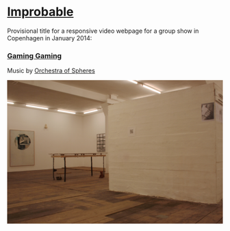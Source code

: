 # [Improbable](http://helenemartin.github.io/improbable/)

Provisional title for a responsive video webpage for a group show in Copenhagen in January 2014: 
### [Gaming Gaming](http://newshelterplan.com/project/gaminggaming/)

Music by [Orchestra of Spheres](http:http://orchestraofspheres.bandcamp.com/)

![gaming gaming][id]

[id]: img/gamingexhib.jpg "Title"


